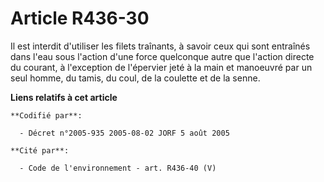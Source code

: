 # Article R436-30

Il est interdit d'utiliser les filets traînants, à savoir ceux qui sont entraînés dans l'eau sous l'action d'une force
quelconque autre que l'action directe du courant, à l'exception de l'épervier jeté à la main et manoeuvré par un seul homme,
du tamis, du coul, de la coulette et de la senne.

**Liens relatifs à cet article**

	**Codifié par**:

	  - Décret n°2005-935 2005-08-02 JORF 5 août 2005

	**Cité par**:

	  - Code de l'environnement - art. R436-40 (V)
